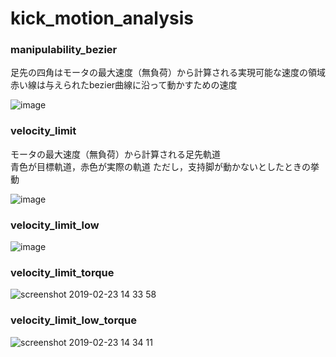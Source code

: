 # kick_motion_analysis

### manipulability_bezier

足先の四角はモータの最大速度（無負荷）から計算される実現可能な速度の領域  
赤い線は与えられたbezier曲線に沿って動かすための速度

![image](https://user-images.githubusercontent.com/5755200/53253210-10a29c80-3704-11e9-8186-c159b8a941ed.png)

### velocity_limit

モータの最大速度（無負荷）から計算される足先軌道  
青色が目標軌道，赤色が実際の軌道
ただし，支持脚が動かないとしたときの挙動

![image](https://user-images.githubusercontent.com/5755200/53253424-8f97d500-3704-11e9-850a-146fe52e4ec5.png)

### velocity_limit_low

![image](https://user-images.githubusercontent.com/5755200/53253442-9fafb480-3704-11e9-8a5a-3066b12764f6.png)

###  velocity_limit_torque

![screenshot 2019-02-23 14 33 58](https://user-images.githubusercontent.com/5755200/53282236-3b2e3d00-3778-11e9-9f98-72e58ef6453e.png)

###  velocity_limit_low_torque

![screenshot 2019-02-23 14 34 11](https://user-images.githubusercontent.com/5755200/53282272-d3c4bd00-3778-11e9-812e-9153090bae2d.png)

